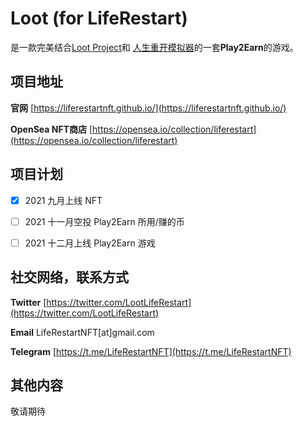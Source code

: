 <link rel="shortcut icon" type="image/png" href="https://raw.githubusercontent.com/LifeRestartNFT/LifeRestartNFT/main/profile.png">


# Loot (for LifeRestart)
是一款完美结合[Loot Project](https://opensea.io/collection/lootproject)和 [人生重开模拟器](http://liferestart.syaro.io/view/)的一套**Play2Earn**的游戏。


## 项目地址
**官网** [https://liferestartnft.github.io/](https://liferestartnft.github.io/)

**OpenSea NFT商店** [https://opensea.io/collection/liferestart](https://opensea.io/collection/liferestart)


## 项目计划

- [x] 2021 九月上线 NFT
- [ ] 2021 十一月空投 Play2Earn 所用/赚的币
- [ ] 2021 十二月上线 Play2Earn 游戏


## 社交网络，联系方式

**Twitter** [https://twitter.com/LootLifeRestart](https://twitter.com/LootLifeRestart)

**Email** LifeRestartNFT[at]gmail.com

**Telegram** [https://t.me/LifeRestartNFT](https://t.me/LifeRestartNFT)

## 其他内容
敬请期待
